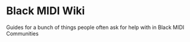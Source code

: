 # Black MIDI Wiki

Guides for a bunch of things people often ask for help with in Black MIDI Communities
